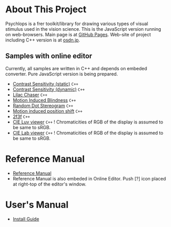 ﻿About This Project
====================

Psychlops is a frer toolkit/library for drawing various types of visual stimulus used in the vision science. This is the JavaScript version running on web-browsers. Main page is at [GitHub Pages](https://hosokawakenchi.github.io/PsychlopsJS/). Web-site of project including C++ version is at [osdn.jp](http://psychlops.osdn.jp/).


Samples with online editor
----------------------------

Currently, all samples are written in C++ and depends on embeded converter. Pure JavaScript version is being prepared.

- [Contrast Sensitivity (static)](https://hosokawakenchi.github.io/PsychlopsJS/psychlops.editor.html#samples/ContrastSensitivity_space.cpp) `C++`
- [Contrast Sensitivity (dynamic)](https://hosokawakenchi.github.io/PsychlopsJS/psychlops.editor.html#samples/ContrastSensitivity_temp.cpp) `C++`
- [Lilac Chaser](https://hosokawakenchi.github.io/PsychlopsJS/psychlops.editor.html#samples/visiome/LilacChaser.cpp) `C++`
- [Motion Induced Blindness](https://hosokawakenchi.github.io/PsychlopsJS/psychlops.editor.html#samples/visiome/MotionInducedBlindness.cpp) `C++`
- [Random Dot Stereogram](https://hosokawakenchi.github.io/PsychlopsJS/psychlops.editor.html#samples/visiome/RandomDotStereogram.cpp) `C++`
- [Motion induced position shift](https://hosokawakenchi.github.io/PsychlopsJS/psychlops.editor.html#samples/visiome/MotionInducedPositionShift.cpp) `C++`
- [2f3f](https://hosokawakenchi.github.io/PsychlopsJS/psychlops.editor.html#samples/visiome/2f3f.cpp) `C++`
- [CIE Luv viewer](https://hosokawakenchi.github.io/PsychlopsJS/psychlops.editor.html#samples/CIELuv_demo.cpp) `C++` ! Chromaticities of RGB of the display is assumed to be same to sRGB.
- [CIE Lab viewer](https://hosokawakenchi.github.io/PsychlopsJS/psychlops.editor.html#samples/CIELab_demo.cpp) `C++` ! Chromaticities of RGB of the display is assumed to be same to sRGB.


Reference Manual
======================

- [Reference Manual](https://hosokawakenchi.github.io/PsychlopsJS/import/doc/ReferenceManual)
- Reference Manual is also embeded in Online Editor. Push [?] icon placed at right-top of the editor's window.


User's Manual
======================

- [Install Guide](https://hosokawakenchi.github.io/PsychlopsJS/import/doc/InstallGuide)